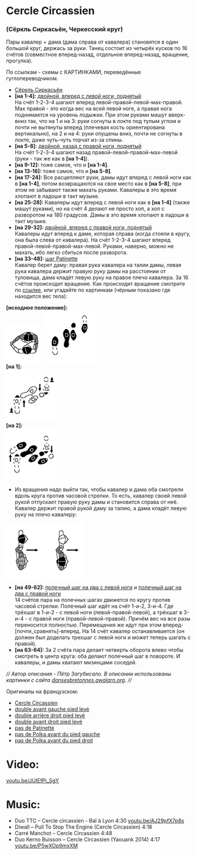 # Cercle Circassien
### (Сёркль Сиркасьён, Черкесский круг)

Пары кавалер + дама (дама справа от кавалера) становятся в один большой круг, держась за руки. Танец состоит из четырёх кусков по 16 счётов (совместное вперед-назад, отдельное вперед-назад, вращение, прогулка).

По ссылкам - схемы с КАРТИНКАМИ, переведённые гуглопереводчиком.

- [Сёркль Сиркасьён](https://translate.google.ru/translate?sl=auto&tl=ru&js=y&prev=_t&hl=en&ie=UTF-8&u=http%3A%2F%2Fdansesbretonnes.gwalarn.org%2Fdanses%2Fcercle_circassien.html&edit-text=)
- **[на 1-4]:** [двойной, вперед с левой ноги, поднятый](https://translate.google.ru/translate?hl=en&sl=fr&tl=ru&u=http%3A%2F%2Fdansesbretonnes.gwalarn.org%2Fbases%2Fdouble_avant_gauche_pied_leve.html)  
  На счёт 1-2-3-4 шагают вперед левой-правой-левой-мах-правой. Мах правой - это когда вес на всей левой ноге, а правая нога поднимается на уровень лодыжки. При этом руками машут вверх-вниз так, что на 1 и на 3: руки согнуты в локте под тупым углом и почти не вытянуты вперед (плечевая кость ориентирована вертикально), на 2 и на 4: руки опущены вниз, почти не согнуты в локте, даже чуть-чуть торчат из-за спины.
- **[на 5-8]:** [двойной, назад с правой ноги, поднятый](https://translate.google.ru/translate?hl=en&sl=fr&tl=ru&u=http%3A%2F%2Fdansesbretonnes.gwalarn.org%2Fbases%2Fdouble_arriere_droit_pied_leve.html)  
  На счёт 1-2-3-4 шагают назад правой-левой-правой-мах-левой (руки - так же как в **[на 1-4]**).
- **[на 9-12]:** тоже самое, что и **[на 1-4]**.
- **[на 13-16]:** тоже самое, что и **[на 5-8]**.
- **[на 17-24]:** Все расцепляют руки, дамы идут вперед с левой ноги как в **[на 1-4]**, потом возвращаются на свое место как в **[на 5-8]**, при этом не забывают также махать руками. Кавалеры в это время хлопают в ладоши в такт музыке.
- **[на 25-28]:** Кавалеры идут вперед с левой ноги как в **[на 1-4]** (также машут руками), но на счёт 4 делают не просто хоп, а хоп с разворотом на 180 градусов. Дамы в это время хлопают в ладоши в такт музыке.
- **[на 29-32]:** [двойной, вперед с правой ноги, поднятый](https://translate.google.ru/translate?hl=en&sl=fr&tl=ru&u=http%3A%2F%2Fdansesbretonnes.gwalarn.org%2Fbases%2Fdouble_avant_droit_pied_leve.html)  
  Кавалеры идут вперед к даме, которая справа (когда стояли в кругу, она была слева от кавалера). На счёт 1-2-3-4 шагают вперед правой-левой-правой-мах-левой. Руками, наверно, можно не махать, ибо легко сбиться после разворота.
- **[на 33-48]:** [шаг Patinette](https://translate.google.ru/translate?hl=en&sl=fr&tl=ru&u=http%3A%2F%2Fdansesbretonnes.gwalarn.org%2Fbases%2Fpas_de_patinette.html)  
  Кавалер берет даму: правая рука кавалера на талии дамы, левая рука кавалера держит правую руку дамы на расстоянии от туловища, дама кладёт левую руку на правое плечо кавалера. За 16 счётов происходит вращение. Как происходит вращение смотрите по [ссылке](https://translate.google.ru/translate?hl=en&sl=fr&tl=ru&u=http%3A%2F%2Fdansesbretonnes.gwalarn.org%2Fbases%2Fpas_de_patinette.html), или угадайте по картинкам (чёрным показано где находится вес тела):

**[исходное положение]:**  
![dansesbretonnes.gwalarn.org/bases/images/danse_de_salon.gif](cercle-circassien/danse_de_salon.png) ![dansesbretonnes.gwalarn.org/bases/images/pas_de_patinette_depart.gif](cercle-circassien/pas_de_patinette_depart.png)  
**[на 1]:**  
![dansesbretonnes.gwalarn.org/bases/images/pas_de_patinette_1.gif](cercle-circassien/pas_de_patinette_1.png)  
**[на 2]:**  
![dansesbretonnes.gwalarn.org/bases/images/pas_de_patinette_2.gif](cercle-circassien/pas_de_patinette_2.png)

- Из вращения надо выйти так, чтобы кавалер и дама оба смотрели вдоль круга против часовой стрелки. То есть, кавалер своей левой рукой отпускает правую руку дамы и становится справа от неё. Кавалер держит правой рукой даму за талию, а дама кладёт левую руку на плечо кавалеру:

![dansesbretonnes.gwalarn.org/danses/images_am/cercle_circassien_promenade_1.gif](cercle-circassien/cercle_circassien_promenade_1.png)

- **[на 49-62]:** [полечный шаг на два с левой ноги](https://translate.google.ru/translate?hl=en&sl=fr&tl=ru&u=http%3A%2F%2Fdansesbretonnes.gwalarn.org%2Fbases%2Fpas_de_polka_avant_gauche.html) и [полечный шаг на два с правой ноги](https://translate.google.ru/translate?hl=en&sl=fr&tl=ru&u=http%3A%2F%2Fdansesbretonnes.gwalarn.org%2Fbases%2Fpas_de_polka_avant_droit.html)  
  14 счётов пара на полечных шагах движется по кругу против часовой стрелки. Полечный шаг идёт на счёт 1-и-2, 3-и-4. Где трёхшаг в 1-и-2 - с левой ноги (левой-правой-левой), а трёхшаг в 3-и-4 - с правой ноги (правой-левой-правой). Причём вес на все разы переносится полностью. Перемещения же идут при этом вперед-[почти\_сравнять]-вперед. На 14 счёт кавалер останавливается (он должен был доделать трехшаг с левой ноги и может теперь шагать с правой). 
- **[на 63-64]:** За 2 счёта пара делает четверть оборота влево чтобы смотреть в центр круга: оба делают полечный шаг в повороте. И кавалеры, и дамы хватают мизинцами соседей.

_// Автор описания - Пётр Загубисало. В описании использованы картинки с сайта [dansesbretonnes.gwalarn.org](http://dansesbretonnes.gwalarn.org). //_

Оригиналы на французском:

- [Cercle Circassien](http://dansesbretonnes.gwalarn.org/danses/cercle_circassien.html)
- [double avant gauche pied levé](http://dansesbretonnes.gwalarn.org/bases/double_avant_gauche_pied_leve.html)
- [double arrière droit pied levé](http://dansesbretonnes.gwalarn.org/bases/double_arriere_droit_pied_leve.html)
- [double avant droit pied levé](http://dansesbretonnes.gwalarn.org/bases/double_avant_droit_pied_leve.html)
- [pas de Patinette](http://dansesbretonnes.gwalarn.org/bases/pas_de_patinette.html)
- [pas de Polka avant du pied gauche](http://dansesbretonnes.gwalarn.org/bases/pas_de_polka_avant_gauche.html)
- [pas de Polka avant du pied droit](http://dansesbretonnes.gwalarn.org/bases/pas_de_polka_avant_droit.html)

Video:
======
[youtu.be/JUIEfPi_SgY](https://www.youtube.com/watch?v=JUIEfPi_SgY)

Music:
=======
- Duo TTC – Cercle circassien - Bal à Lyon 4:30 [youtu.be/AJ29pfX7p8s](https://www.youtube.com/watch?v=AJ29pfX7p8s)
- Diwall – Pull To Stop The Engine (Cercle Circassien) 4:18
- Carré Manchot – Cercle Circassien 4:48
- Duo Kerno Buisson – Cercle Circassien (Yaouank 2014) 4:17 [youtu.be/P5wXOp9mxXM](https://www.youtube.com/watch?v=P5wXOp9mxXM)
